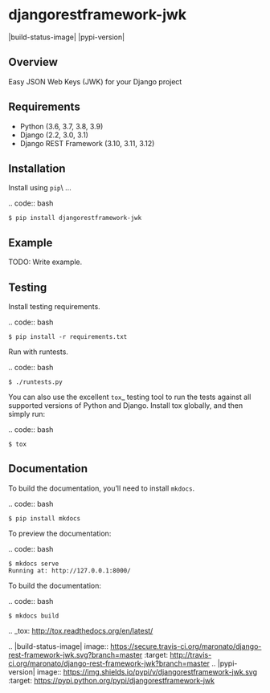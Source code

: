 djangorestframework-jwk
======================================

|build-status-image| |pypi-version|

Overview
--------

Easy JSON Web Keys (JWK) for your Django project

Requirements
------------

-  Python (3.6, 3.7, 3.8, 3.9)
-  Django (2.2, 3.0, 3.1)
-  Django REST Framework (3.10, 3.11, 3.12)

Installation
------------

Install using ``pip``\ …

.. code:: bash

    $ pip install djangorestframework-jwk

Example
-------

TODO: Write example.

Testing
-------

Install testing requirements.

.. code:: bash

    $ pip install -r requirements.txt

Run with runtests.

.. code:: bash

    $ ./runtests.py

You can also use the excellent `tox`_ testing tool to run the tests
against all supported versions of Python and Django. Install tox
globally, and then simply run:

.. code:: bash

    $ tox

Documentation
-------------

To build the documentation, you’ll need to install ``mkdocs``.

.. code:: bash

    $ pip install mkdocs

To preview the documentation:

.. code:: bash

    $ mkdocs serve
    Running at: http://127.0.0.1:8000/

To build the documentation:

.. code:: bash

    $ mkdocs build

.. _tox: http://tox.readthedocs.org/en/latest/

.. |build-status-image| image:: https://secure.travis-ci.org/maronato/django-rest-framework-jwk.svg?branch=master
   :target: http://travis-ci.org/maronato/django-rest-framework-jwk?branch=master
.. |pypi-version| image:: https://img.shields.io/pypi/v/djangorestframework-jwk.svg
   :target: https://pypi.python.org/pypi/djangorestframework-jwk
